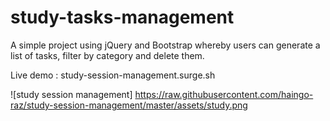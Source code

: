 # study-tasks-management
A simple project using jQuery and Bootstrap whereby users can generate a list of tasks, filter by category and delete them.

Live demo : study-session-management.surge.sh 

![study session management] https://raw.githubusercontent.com/haingo-raz/study-session-management/master/assets/study.png
